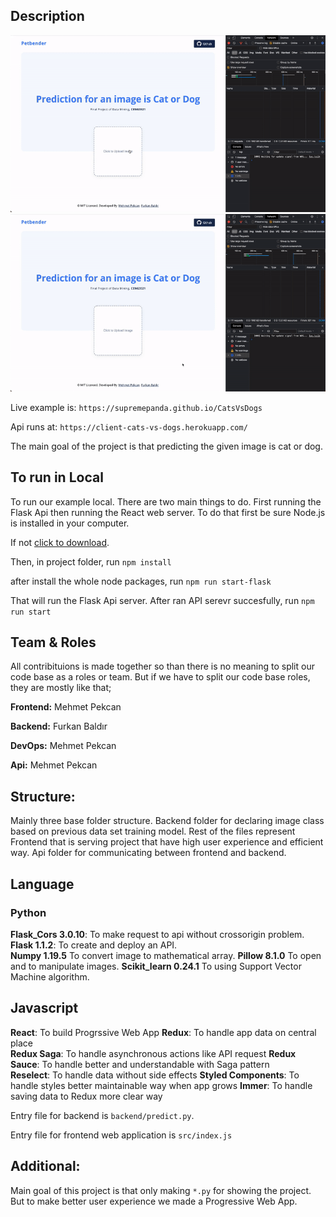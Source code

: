 ## Description

![Predicting an example for cat](./cat.gif)
![Predicting an example for dog](./dog.gif)

Live example is: `https://supremepanda.github.io/CatsVsDogs`

Api runs at: `https://client-cats-vs-dogs.herokuapp.com/`

The main goal of the project is that predicting the given image is cat or dog.

## To run in Local

To run our example local. There are two main things to do. First running the Flask Api then running the
React web server. To do that first be sure Node.js is installed in your computer.

If not <a href="https://nodejs.org/en" target="_blank">click to download</a>.

Then, in project folder, run
`npm install`

after install the whole node packages, run
`npm run start-flask`

That will run the Flask Api server.
After ran API serevr succesfully, run
`npm run start`

## Team & Roles

All contribituions is made together so than there is no meaning to split our code base as a roles or team.
But if we have to split our code base roles, they are mostly like that;

**Frontend:** Mehmet Pekcan

**Backend:** Furkan Baldır

**DevOps:** Mehmet Pekcan

**Api:** Mehmet Pekcan

## Structure:

Mainly three base folder structure.
Backend folder for declaring image class based on previous data set training model.
Rest of the files represent Frontend that is serving project that have high user experience and efficient way.
Api folder for communicating between frontend and backend.

## Language

### Python

**Flask_Cors 3.0.10**: To make request to api without crossorigin problem.  
**Flask 1.1.2**: To create and deploy an API.  
**Numpy 1.19.5** To convert image to mathematical array.
**Pillow 8.1.0** To open and to manipulate images.
**Scikit_learn 0.24.1** To using Support Vector Machine algorithm.

## Javascript

**React**: To build Progrssive Web App
**Redux**: To handle app data on central place  
**Redux Saga**: To handle asynchronous actions like API request
**Redux Sauce**: To handle better and understandable with Saga pattern  
**Reselect**: To handle data without side effects
**Styled Components**: To handle styles better maintainable way when app grows
**Immer**: To handle saving data to Redux more clear way

Entry file for backend is `backend/predict.py`.

Entry file for frontend web application is `src/index.js`

## Additional:

Main goal of this project is that only making `*.py` for showing the project. But to make better user experience we made a Progressive Web App.
